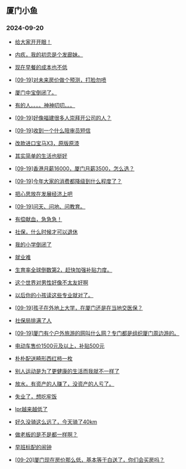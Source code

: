 ## 厦门小鱼 
### 2024-09-20

+ [给大家开开眼！](http://bbs.xmfish.com/read-htm-tid-18244877.html)

+ [内疚，我的初恋是个发廊妹。](http://bbs.xmfish.com/read-htm-tid-18244931.html)

+ [现在早餐的成本也不低](http://bbs.xmfish.com/read-htm-tid-18244842.html)

+ [[09-19]对未来房价做个预测，打脸勿喷](http://bbs.xmfish.com/read-htm-tid-18244924.html)

+ [厦门中宝倒闭了。](http://bbs.xmfish.com/read-htm-tid-18245024.html)

+ [有的人。。。。神神叨叨。。。](http://bbs.xmfish.com/read-htm-tid-18244948.html)

+ [[09-19]好像福建很多人崇拜开公司的人？](http://bbs.xmfish.com/read-htm-tid-18244981.html)

+ [[09-19]收到一个什么陪审员短信](http://bbs.xmfish.com/read-htm-tid-18244887.html)

+ [改款进口宝马X3，原版原漆](http://bbs.xmfish.com/read-htm-tid-18244817.html)

+ [其实简单的生活也挺好](http://bbs.xmfish.com/read-htm-tid-18244899.html)

+ [[09-19]香港月薪16000，厦门月薪3500，怎么选？](http://bbs.xmfish.com/read-htm-tid-18245023.html)

+ [[09-19]今年大家的消费都降级到什么程度了？](http://bbs.xmfish.com/read-htm-tid-18245085.html)

+ [把心思放在发展经济上吧](http://bbs.xmfish.com/read-htm-tid-18245099.html)

+ [[09-19]问天、问地、问教育。](http://bbs.xmfish.com/read-htm-tid-18244935.html)

+ [有偿献血，急急急！](http://bbs.xmfish.com/read-htm-tid-18244999.html)

+ [社保，什么时候才可以退休](http://bbs.xmfish.com/read-htm-tid-18245015.html)

+ [我的小学倒闭了](http://bbs.xmfish.com/read-htm-tid-18245178.html)

+ [就业难](http://bbs.xmfish.com/read-htm-tid-18245046.html)

+ [生育率全球倒数第2，赶快加强补贴力度。](http://bbs.xmfish.com/read-htm-tid-18245102.html)

+ [这个世界对男性好像不太友好啊](http://bbs.xmfish.com/read-htm-tid-18245096.html)

+ [以后你的小孩读这些专业就对了。](http://bbs.xmfish.com/read-htm-tid-18245088.html)

+ [[09-19]孩子在外地上大学，在厦门还是在当地交医保？](http://bbs.xmfish.com/read-htm-tid-18245045.html)

+ [社保局排满了人](http://bbs.xmfish.com/read-htm-tid-18245286.html)

+ [[09-19]厦门有个户外旅游的网叫什么网？专门都是组织厦门周边游的。](http://bbs.xmfish.com/read-htm-tid-18245097.html)

+ [电动车售价1500元及以上，补贴500元](http://bbs.xmfish.com/read-htm-tid-18245129.html)

+ [朴朴配送畸形西红柿一枚](http://bbs.xmfish.com/read-htm-tid-18245094.html)

+ [别人运动是为了更健康的生活而我就不一样了](http://bbs.xmfish.com/read-htm-tid-18245173.html)

+ [放水，有资产的人赚了，没资产的人亏了。](http://bbs.xmfish.com/read-htm-tid-18245262.html)

+ [失业了，想吃牢饭](http://bbs.xmfish.com/read-htm-tid-18245310.html)

+ [lpr越来越低了](http://bbs.xmfish.com/read-htm-tid-18245304.html)

+ [好久没骑这么远了，今天骑了40km](http://bbs.xmfish.com/read-htm-tid-18245126.html)

+ [做老板的是不是都一样啊？](http://bbs.xmfish.com/read-htm-tid-18245270.html)

+ [早班标配的闹钟](http://bbs.xmfish.com/read-htm-tid-18245138.html)

+ [[09-20]厦门现在房价那么低，基本等于白送了，你们会买房吗？](http://bbs.xmfish.com/read-htm-tid-18245386.html)


